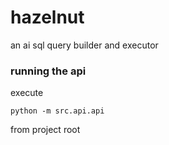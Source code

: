 # hazelnut

an ai sql query builder and executor

### running the api

execute

```
python -m src.api.api
```

from project root